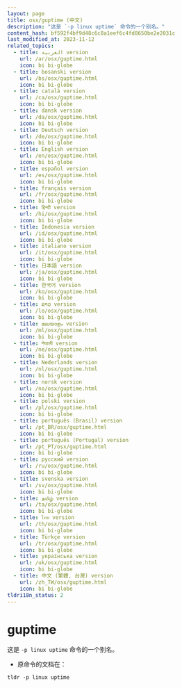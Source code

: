 ```yaml
---
layout: page
title: osx/guptime (中文)
description: "这是 `-p linux uptime` 命令的一个别名。"
content_hash: bf592f4bf9d48c6c8a1eef6c4fd8650be2e2031c
last_modified_at: 2023-11-12
related_topics:
  - title: العربية version
    url: /ar/osx/guptime.html
    icon: bi bi-globe
  - title: bosanski version
    url: /bs/osx/guptime.html
    icon: bi bi-globe
  - title: català version
    url: /ca/osx/guptime.html
    icon: bi bi-globe
  - title: dansk version
    url: /da/osx/guptime.html
    icon: bi bi-globe
  - title: Deutsch version
    url: /de/osx/guptime.html
    icon: bi bi-globe
  - title: English version
    url: /en/osx/guptime.html
    icon: bi bi-globe
  - title: español version
    url: /es/osx/guptime.html
    icon: bi bi-globe
  - title: français version
    url: /fr/osx/guptime.html
    icon: bi bi-globe
  - title: हिन्दी version
    url: /hi/osx/guptime.html
    icon: bi bi-globe
  - title: Indonesia version
    url: /id/osx/guptime.html
    icon: bi bi-globe
  - title: italiano version
    url: /it/osx/guptime.html
    icon: bi bi-globe
  - title: 日本語 version
    url: /ja/osx/guptime.html
    icon: bi bi-globe
  - title: 한국어 version
    url: /ko/osx/guptime.html
    icon: bi bi-globe
  - title: ລາວ version
    url: /lo/osx/guptime.html
    icon: bi bi-globe
  - title: മലയാളം version
    url: /ml/osx/guptime.html
    icon: bi bi-globe
  - title: नेपाली version
    url: /ne/osx/guptime.html
    icon: bi bi-globe
  - title: Nederlands version
    url: /nl/osx/guptime.html
    icon: bi bi-globe
  - title: norsk version
    url: /no/osx/guptime.html
    icon: bi bi-globe
  - title: polski version
    url: /pl/osx/guptime.html
    icon: bi bi-globe
  - title: português (Brasil) version
    url: /pt_BR/osx/guptime.html
    icon: bi bi-globe
  - title: português (Portugal) version
    url: /pt_PT/osx/guptime.html
    icon: bi bi-globe
  - title: русский version
    url: /ru/osx/guptime.html
    icon: bi bi-globe
  - title: svenska version
    url: /sv/osx/guptime.html
    icon: bi bi-globe
  - title: தமிழ் version
    url: /ta/osx/guptime.html
    icon: bi bi-globe
  - title: ไทย version
    url: /th/osx/guptime.html
    icon: bi bi-globe
  - title: Türkçe version
    url: /tr/osx/guptime.html
    icon: bi bi-globe
  - title: українська version
    url: /uk/osx/guptime.html
    icon: bi bi-globe
  - title: 中文 (繁體, 台灣) version
    url: /zh_TW/osx/guptime.html
    icon: bi bi-globe
tldri18n_status: 2
---
```

# guptime

这是 `-p linux uptime` 命令的一个别名。

- 原命令的文档在：

`tldr -p linux uptime`
